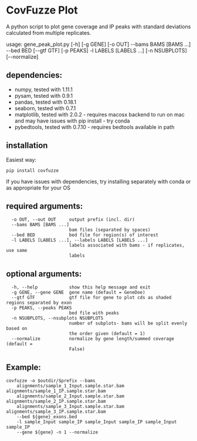# CovFuzze Plot
A python script to plot gene coverage and IP peaks with standard deviations calculated from multiple replicates. 

usage: gene_peak_plot.py [-h] [-g GENE] [-o OUT] --bams BAMS [BAMS ...] --bed 
                         BED [--gtf GTF] [-p PEAKS] -l LABELS [LABELS ...]
                         [-n NSUBPLOTS] [--normalize]

## dependencies:
- numpy, tested with 1.11.1
- pysam, tested with 0.9.1
- pandas, tested with 0.18.1
- seaborn, tested with 0.7.1 
- matplotlib, tested with 2.0.2 - requires macosx backend to run on mac and may have issues with pip install - try conda 
- pybedtools, tested with 0.7.10 - requires bedtools available in path

## installation
Easiest way:
```
pip install covfuzze
```
If you have issues with dependencies, try installing separately with conda or as appropriate for your OS 

## required arguments:
```
  -o OUT, --out OUT     output prefix (incl. dir) 
  --bams BAMS [BAMS ...] 
                        bam files (separated by spaces) 
  --bed BED             bed file for region(s) of interest  
  -l LABELS [LABELS ...], --labels LABELS [LABELS ...] 
                        labels associated with bams - if replicates, use same 
                        labels
```
## optional arguments:
```
  -h, --help            show this help message and exit 
  -g GENE, --gene GENE  gene name (default = GeneDoe) 
  --gtf GTF             gtf file for gene to plot cds as shaded regions separated by exon
  -p PEAKS, --peaks PEAKS 
                        bed file with peaks
  -n NSUBPLOTS, --nsubplots NSUBPLOTS 
                        number of subplots- bams will be split evenly based on 
                        the order given (default = 1) 
  --normalize           normalize by gene length/summed coverage (default = 
                        False)
```

## Example:
```
covfuzze -o $outdir/$prefix --bams 
    alignments/sample_1_Input.sample.star.bam alignments/sample_1_IP.sample.star.bam 
    alignments/sample_2_Input.sample.star.bam alignments/sample_2_IP.sample.star.bam 
    alignments/sample_3_Input.sample.star.bam alignments/sample_3_IP.sample.star.bam 
    --bed ${gene}_exons.bed 
    -l sample_Input sample_IP sample_Input sample_IP sample_Input sample_IP 
    --gene ${gene} -n 1 --normalize
```
